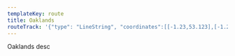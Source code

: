 ```yaml
---
templateKey: route
title: Oaklands
routeTrack: '{"type": "LineString", "coordinates":[[-1.23,53.123],[-1.24,53.124]]}'
---
```

Oaklands desc
